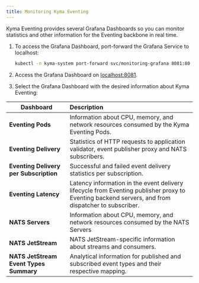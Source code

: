 ```yaml
---
title: Monitoring Kyma Eventing
---
```


Kyma Eventing provides several Grafana Dashboards so you can monitor statistics and other information for the Eventing backbone in real time.

1. To access the Grafana Dashboard, port-forward the Grafana Service to localhost:
   ```bash
   kubectl -n kyma-system port-forward svc/monitoring-grafana 8081:80
2. Access the Grafana Dashboard on [localhost:8081](http://localhost:8081).

3. Select the Grafana Dashboard with the desired information about Kyma Eventing:

| Dashboard    |  Description |
|-------------|:--------------|
| **Eventing Pods** | Information about CPU, memory, and network resources consumed by the Kyma Eventing Pods. |
| **Eventing Delivery** | Statistics of HTTP requests to application validator, event publisher proxy and NATS subscribers. |
| **Eventing Delivery per Subscription** | Successful and failed event delivery statistics per subscription. |
| **Eventing Latency** | Latency information in the event delivery lifecycle from Eventing publisher proxy to Eventing backend servers, and from dispatcher to subscriber.  |
| **NATS Servers** | Information about CPU, memory, and network resources consumed by the NATS Servers  |
| **NATS JetStream** | NATS JetStream-specific information about streams and consumers.  |
| **NATS JetStream Event Types Summary** | Analytical information for published and subscribed event types and their respective mapping. |
